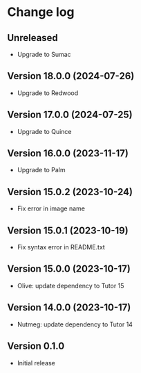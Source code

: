 # Change log

## Unreleased
- Upgrade to Sumac

## Version 18.0.0 (2024-07-26)
- Upgrade to Redwood

## Version 17.0.0 (2024-07-25)
- Upgrade to Quince

## Version 16.0.0 (2023-11-17)
- Upgrade to Palm

## Version 15.0.2 (2023-10-24)
- Fix error in image name

## Version 15.0.1 (2023-10-19)
- Fix syntax error in README.txt

## Version 15.0.0 (2023-10-17)
- Olive: update dependency to Tutor 15

## Version 14.0.0 (2023-10-17)
- Nutmeg: update dependency to Tutor 14

## Version 0.1.0
- Initial release

